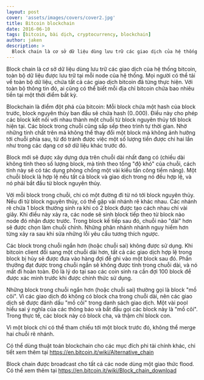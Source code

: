 ```yaml
---
layout: post
cover: 'assets/images/covers/cover2.jpg'
title: Bitcoin blockchain
date: 2016-06-10
tags: [bitcoin, bài dịch, cryptocurrency, blockchain]
author: jaken
description: >
  Block chain là cơ sở dữ liệu dùng lưu trữ các giao dịch của hệ thống bitcoin, toàn bộ dữ liệu được lưu trữ tại mỗi node của hệ thống. Mọi người có thể tải về toàn bộ dữ liệu, chứa tất cả các giao dịch bitcoin đã từng thực hiện. Với toàn bộ thông tin đó, ai cũng có thể biết mỗi địa chỉ bitcoin chứa bao nhiêu tiền tại một thời điểm bất kỳ.
---
```


Block chain là cơ sở dữ liệu dùng lưu trữ các giao dịch của hệ thống bitcoin, toàn bộ dữ liệu được lưu trữ tại mỗi node của hệ thống. Mọi người có thể tải về toàn bộ dữ liệu, chứa tất cả các giao dịch bitcoin đã từng thực hiện. Với toàn bộ thông tin đó, ai cũng có thể biết mỗi địa chỉ bitcoin chứa bao nhiêu tiền tại một thời điểm bất kỳ.

Blockchain là điểm đột phá của bitcoin: Mỗi block chứa một hash của block trước, block nguyên thủy ban đầu sẽ chứa hash (0..000). Điều này cho phép các block kết nối với nhau thành một chuỗi từ block nguyên thủy tới block hiện tại. Các block trong chuỗi cũng sắp sếp theo trình tự thời gian. Nhờ những tính chất trên mà không thể thay đổi một block mà không ảnh hưởng tới chuỗi phía sau, từ đó tránh được việc một số lượng tiền được chi hai lần như trong các dạng cơ sở dữ liệu khác trước đó.

Block mới sẽ được xây dựng dựa trên chuỗi dài nhất đang có (chiều dài không tính theo số lượng block, mà tính theo tổng "độ khó" của chuỗi, cách tính này sẽ có tác dụng phòng chống một vài kiểu tấn công tiềm năng). Một chuỗi block là hợp lệ nếu tất cả block và giao dịch trong nó đều hợp lệ, và nó phải bắt đầu từ block nguyên thủy.

Với mỗi block trong chuỗi, chi có một đường đi từ nó tới block nguyên thủy. Nếu đi từ block nguyên thủy, có thể gặp vài nhánh rẽ khác nhau. Các nhánh rẽ chứa 1 block thường sinh ra khi có 2 block được tạo cách nhau chỉ vài giây. Khi điều này xảy ra, các node sẽ sinh block tiếp theo từ block nào node đó nhận được trước. Trong block kế tiếp sau đó, chuỗi nào "dài" hơn sẽ được chọn làm chuỗi chính. Những phân nhánh nhánh nguy hiểm hơn từng xảy ra sau khi sửa những lỗi yêu cầu tương thích ngược.

Các block trong chuỗi ngắn hơn (hoặc chuỗi sai) không được sử dụng. Khi bitcoin client đổi sang một chuỗi dài hơn, tất cả các giao dịch hợp lệ trong block bị hủy sẽ được đưa vào hàng đợi để ghi vào một block sau đó. Phần thưởng đạt được trong chuỗi ngắn sẽ không được tính trong chuỗi dài, và nó mất đi hoàn toàn. Đó là lý do tại sao các coin sinh ra cần đợi 100 block để được xác minh trước khi được chính thức sử dụng.

Những block trong chuỗi ngắn hơn (hoặc chuỗi sai) thường gọi là block "mồ côi". Vì các giao dịch đó không có block cha trong chuỗi dài, nên các giao dịch sẽ được đánh dấu "mồ côi" trong danh sách giao dịch. Một vài pool hiểu sai ý nghĩa của các thông báo và bắt đầu gọi các block này là "mồ côi". Trong thực tế, các block này có block cha, và thậm chí block con.

Vì một block chỉ có thể tham chiếu tới một block trước đó, không thể merge hai chuỗi rẽ nhánh.

Có thể dùng thuật toán blockchain cho các mục đích phi tài chính khác, chi tiết xem thêm tại https://en.bitcoin.it/wiki/Alternative_chain

Block chain được broadcast cho tất cả các node dùng một giao thức flood. Có thể xem thêm tại https://en.bitcoin.it/wiki/Block_chain_download